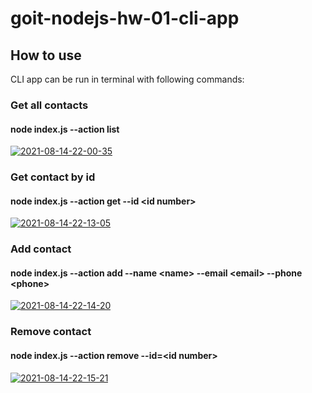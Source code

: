 # goit-nodejs-hw-01-cli-app

## How to use

CLI app can be run in terminal with following commands:

### Get all contacts

#### node index.js --action list

<a href="https://ibb.co/fDKnd6j"><img src="https://i.ibb.co/x1b0H28/2021-08-14-22-00-35.png" alt="2021-08-14-22-00-35" border="0"></a>

### Get contact by id

#### node index.js --action get --id \<id number>

<a href="https://ibb.co/WKnr95Z"><img src="https://i.ibb.co/pfB64Kt/2021-08-14-22-13-05.png" alt="2021-08-14-22-13-05" border="0"></a>

### Add contact

#### node index.js --action add --name \<name> --email \<email> --phone \<phone>

<a href="https://ibb.co/vHyCybZ"><img src="https://i.ibb.co/HKwfkDN/2021-08-14-22-14-20.png" alt="2021-08-14-22-14-20" border="0"></a>

### Remove contact

#### node index.js --action remove --id=\<id number>

<a href="https://ibb.co/7CStq3k"><img src="https://i.ibb.co/ScW0GzT/2021-08-14-22-15-21.png" alt="2021-08-14-22-15-21" border="0"></a>

